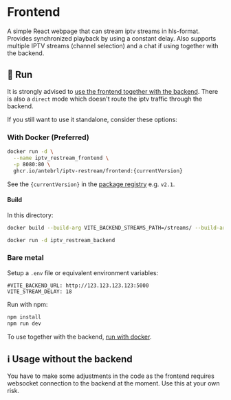 # Frontend

A simple React webpage that can stream iptv streams in hls-format. Provides synchronized playback by using a constant delay. Also supports multiple IPTV streams (channel selection) and a chat if using together with the backend.

## 🚀 Run

It is strongly advised to [use the frontend together with the backend](../deployment/README.md). There is also a `direct` mode which doesn't route the iptv traffic through the backend.


If you still want to use it standalone, consider these options:

### With Docker (Preferred)

```bash
docker run -d \
  --name iptv_restream_frontend \
  -p 8080:80 \
  ghcr.io/antebrl/iptv-restream/frontend:{currentVersion}
```
See the `{currentVersion}` in the [package registry](https://github.com/antebrl/IPTV-Restream/pkgs/container/iptv-restream%2Ffrontend) e.g. `v2.1`.

#### Build

In this directory:
```bash
docker build --build-arg VITE_BACKEND_STREAMS_PATH=/streams/ --build-arg VITE_STREAM_DELAY=18 -t iptv_restream_frontend
```

```bash
docker run -d iptv_restream_backend
```

### Bare metal

Setup a `.env` file or 
equivalent environment variables:
```env
#VITE_BACKEND_URL: http://123.123.123.123:5000
VITE_STREAM_DELAY: 18
```

Run with npm:
```bash
npm install
npm run dev
```

To use together with the backend, [run with docker](../README.md#run-with-docker-preferred).

## ℹ️ Usage without the backend
You have to make some adjustments in the code as the frontend requires websocket connection to the backend at the moment. Use this at your own risk.

